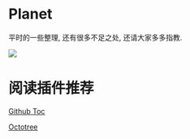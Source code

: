 # Planet

平时的一些整理, 还有很多不足之处, 还请大家多多指教.

![](https://ws4.sinaimg.cn/large/006tKfTcly1g187bix2nbj30u60lswxd.jpg)







# 阅读插件推荐

[Github Toc](https://chrome.google.com/webstore/detail/github-toc/nalkpgbfaadkpckoadhlkihofnbhfhek/related)

[Octotree](https://chrome.google.com/webstore/detail/octotree/bkhaagjahfmjljalopjnoealnfndnagc?hl=en-US)